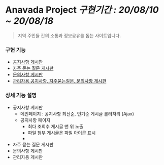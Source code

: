 # Anavada Project *구현기간 : 20/08/10 ~ 20/08/18*

> 지역 주민들 간의 소통과 정보공유를 돕는 사이트입니다.

### 구현 기능

+ [공지사항 게시판](#공지사항-게시판)
+ [자주 묻는 질문 게시판](#자주-묻는-질문-게시판)
+ [문의사항 게시판](#문의사항-게시판)
+ [관리자용 공지사항, 자주묻는질문, 문의사항 게시판](#관리자용-게시판)

### 상세 기능 설명

+ 공지사항 게시판
  + 메인페이지 : 공지사항 최신순, 인기순 게시글 롤러처리 (Ajax)
  + 공지사항 페이지
    + 최다 조회수 게시글 맨 위 노출
    + 파일 첨부 게시글은 파일 아이콘 표시
    + 
+ 자주 묻는 질문 게시판
+ 문의사항 게시판
+ 관리자용 게시판


